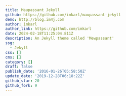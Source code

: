 ```yaml
---
title: Maupassant Jekyll
github: https://github.com/imkarl/maupassant-jekyll
demo: http://blog.im4j.com
author: imkarl
author_link: https://github.com/imkarl
date: 2024-02-18T11:25:04.811Z
description: An Jekyll theme called 'Mewpassant'
ssg:
  - Jekyll
css: []
cms: []
category: []
draft: false
publish_date: '2016-01-26T05:58:50Z'
update_date: '2019-12-28T06:18:22Z'
github_star: 20
github_fork: 9
---
```

